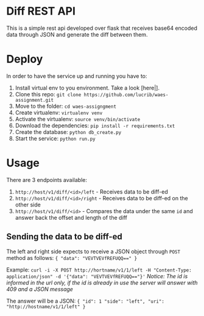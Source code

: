 # Diff REST API
This is a simple rest api developed over flask that receives base64 encoded data through JSON and 
generate the diff between them.

# Deploy
In order to have the service up and running you have to:
1. Install virtual env to you environment. Take a look [here|].
2. Clone this repo: ``git clone https://github.com/lucrib/waes-assignment.git``
3. Move to the folder: ``cd waes-assigngment``
4. Create virtualenv: ``virtualenv venv``
5. Activate the virtualenv: ``source venv/bin/activate``
6. Download the dependencies: ``pip install -r requirements.txt``
7. Create the database: ``python db_create.py``
8. Start the service: ``python run.py``

# Usage
There are 3 endpoints available:
1. ``http://host/v1/diff/<id>/left`` - Receives data to be diff-ed
2. ``http://host/v1/diff/<id>/right`` - Receives data to be diff-ed on the other side
3. ``http://host/v1/diff/<id>`` - Compares the data under the same ``id`` and answer back the offset and length of the diff

## Sending the data to be diff-ed
The left and right side expects to receive a JSON object through ``POST`` method as follows:
``
{
    "data": "VEVTVEVfREFUQQ=="
}
``

Example:
``curl -i -X POST http://hortname/v1/1/left -H "Content-Type: application/json" -d '{"data": "VEVTVEVfREFUQQ=="}'``
_Notice: The id is informed in the url only, if the id is already in use the server will answer with 409 and a JSON message_

The answer will be a JSON:
``
{
    "id": 1
    "side": "left",
    "uri": "http://hostname/v1/1/left"
}
``
